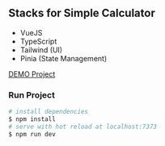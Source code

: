 ## Stacks for Simple Calculator

- VueJS
- TypeScript
- Tailwind (UI)
- Pinia (State Management)

[DEMO Project](https://sandy-calc.netlify.app/)

### Run Project

```bash
# install dependencies
$ npm install
# serve with hot reload at localhost:7373
$ npm run dev
```
